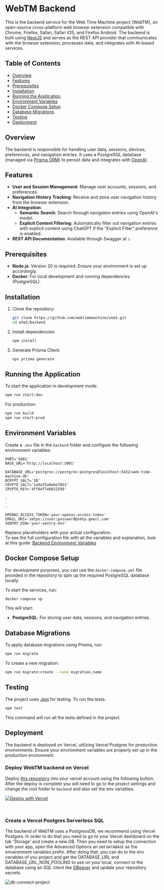 # WebTM Backend

This is the backend service for the Web Time Machine project (WebTM), an open-source cross-platform web browser extension compatible with Chrome, Firefox, Safari, Safari iOS, and Firefox Android. The backend is built using [NestJS](https://nestjs.com/) and serves as the REST API provider that communicates with the browser extension, processes data, and integrates with AI-based services.

## Table of Contents

- [Overview](#overview)
- [Features](#features)
- [Prerequisites](#prerequisites)
- [Installation](#installation)
- [Running the Application](#running-the-application)
- [Environment Variables](#environment-variables)
- [Docker Compose Setup](#docker-compose-setup)
- [Database Migrations](#database-migrations)
- [Testing](#testing)
- [Deployment](#deployment)

## Overview

The backend is responsible for handling user data, sessions, devices, preferences, and navigation entries. It uses a PostgreSQL database (managed via [Prisma ORM](https://www.prisma.io/)) to persist data and integrates with [OpenAI](https://openai.com/).

## Features

- **User and Session Management**: Manage user accounts, sessions, and preferences.
- **Navigation History Tracking**: Receive and store user navigation history from the browser extension.
- **AI Integration**:
  - **Semantic Search**: Search through navigation entries using OpenAI's model.
  - **Explicit Content Filtering**: Automatically filter out navigation entries with explicit content using ChatGPT if the "Explicit Filter" preference is enabled.
- **REST API Documentation**: Available through Swagger at `/`.

## Prerequisites

- **Node.js**: Version 20 is required. Ensure your environment is set up accordingly.
- **Docker**: For local development and running dependencies (PostgreSQL).

## Installation

1. Clone the repository:

   ```bash
   git clone https://github.com/webtimemachine/wtm2.git
   cd wtm2/backend
   ```

2. Install dependencies:

   ```bash
   npm install
   ```

3. Generate Prisma Client:

   ```bash
   npx prisma generate
   ```

## Running the Application

To start the application in development mode:

```bash
npm run start:dev
```

For production:

```bash
npm run build
npm run start:prod
```

## Environment Variables

Create a `.env` file in the `backend` folder and configure the following environment variables:

```dotenv
PORT='5001'
BASE_URL='http://localhost:5001'

DATABASE_URL='postgres://postgres:postgres@localhost:5432/web-time-machine-db'
BCRYPT_SALT='10'
CRYPTO_SALT='1a9af5a9ebe7853'
CRYPTO_KEY='4ff64f746022599'

.
.
.

OPENAI_ACCESS_TOKEN='your-openai-access-token'
EMAIL_URI='smtps://user:password@smtp.gmail.com'
SENTRY_DSN='your-sentry-dsn'
```

Replace placeholders with your actual configuration. <br/>
To see the full configuration file with all the variables and explanation, look at this guide: [Backend Environment Variables](/guides/setup-backend-environment-variables.md)

## Docker Compose Setup

For development purposes, you can use the `docker-compose.yml` file provided in the repository to spin up the required PostgreSQL database locally.

To start the services, run:

```bash
docker compose up
```

This will start:

- **PostgreSQL**: For storing user data, sessions, and navigation entries.

## Database Migrations

To apply database migrations using Prisma, run:

```bash
npm run migrate
```

To create a new migration:

```bash
npm run migrate:create --name migration_name
```

## Testing

The project uses [Jest](https://jestjs.io/) for testing. To run the tests:

```bash
npm test
```

This command will run all the tests defined in the project.

## Deployment

The backend is deployed on Vercel, utilizing Vercel Postgres for production environments. Ensure your environment variables are properly set up in the production environment.

### Deploy WebTM backend on Vercel

Deploy [this repository](https://github.com/webtimemachine/wtm2) into your vercel account using the following button. After the deploy is complete you will need to go to the project settings and change the root folder to `backend` and also set the env variables.

[![Deploy with Vercel](https://vercel.com/button)](https://vercel.com/new/clone?repository-url=https%3A%2F%2Fgithub.com%2Fwebtimemachine%2Fwtm2)

<br/>

### Create a Vercel Postgres Serverless SQL

The backend of WebTM uses a PostgressDB, we recommend using Vercel Postgres. In order to do that you need to go to your Vercel dashboard on the tab 'Storage' and create a new DB. Then you need to setup the connection with your app, open the Advanced Options an set `DATABASE` as the envaronment variables prefix. After doing that, you can do to the env variables of you project and get the DATABASE_URL and DATABASE_URL_NON_POOLING to use on your local, connect to the database using an SQL client like [DBeaver](https://dbeaver.io/) and update your repository secrets.

![db-connect-project](../docs/db-connect-project.png)
